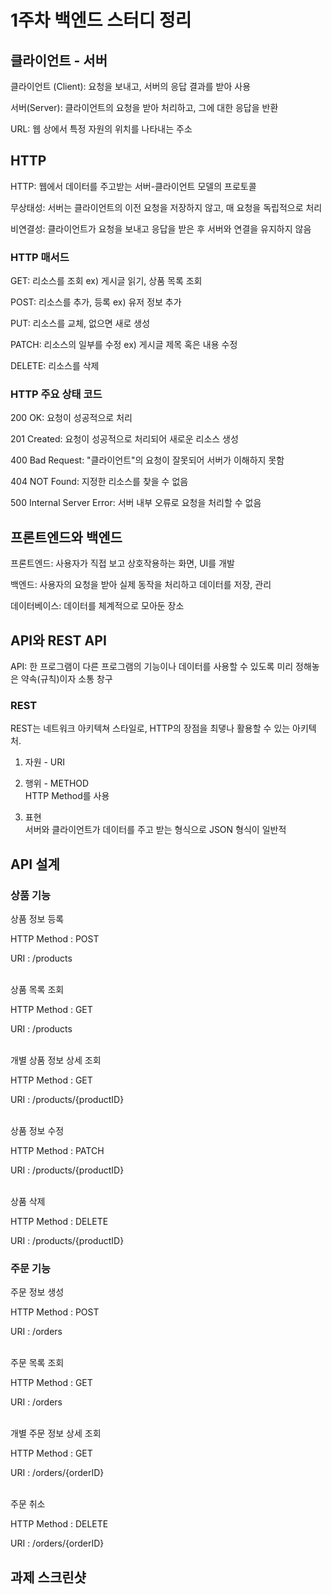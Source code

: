 # 1주차 백엔드 스터디 정리

## 클라이언트 - 서버

클라이언트 (Client): 요청을 보내고, 서버의 응답 결과를 받아 사용

서버(Server): 클라이언트의 요청을 받아 처리하고, 그에 대한 응답을 반환

URL: 웹 상에서 특정 자원의 위치를 나타내는 주소

## HTTP

 HTTP: 웹에서 데이터를 주고받는 서버-클라이언트 모델의 프로토콜

무상태성: 서버는 클라이언트의 이전 요청을 저장하지 않고, 매 요청을 독립적으로 처리

비연결성: 클라이언트가 요청을 보내고 응답을 받은 후 서버와 연결을 유지하지 않음

### HTTP 매서드

GET: 리소스를 조회 
ex) 게시글 읽기, 상품 목록 조회

POST: 리소스를 추가, 등록 
ex) 유저 정보 추가

PUT: 리소스를 교체, 없으면 새로 생성

PATCH: 리소스의 일부를 수정
ex) 게시글 제목 혹은 내용 수정

DELETE: 리소스를 삭제

### HTTP 주요 상태 코드

200 OK: 요청이 성공적으로 처리

201 Created: 요청이 성공적으로 처리되어 새로운 리소스 생성

400 Bad Request: "클라이언트"의 요청이 잘못되어 서버가 이해하지 못함

404 NOT Found: 지정한 리소스를 찾을 수 없음

500 Internal Server Error: 서버 내부 오류로 요청을 처리할 수 없음

## 프론트엔드와 백엔드

프론트엔드: 사용자가 직접 보고 상호작용하는 화면, UI를 개발

백엔드: 사용자의 요청을 받아 실제 동작을 처리하고 데이터를 저장, 관리

데이터베이스: 데이터를 체계적으로 모아둔 장소

## API와 REST API

API: 한 프로그램이 다른 프로그램의 기능이나 데이터를 사용할 수 있도록 미리 정해놓은 약속(규칙)이자 소통 창구

### REST

REST는 네트워크 아키텍쳐 스타일로, HTTP의 장점을 최댛나 활용할 수 있는 아키텍처.

1. 자원 - URI

2. 행위 - METHOD  
HTTP Method를 사용

3. 표현  
서버와 클라이언트가 데이터를 주고 받는 형식으로 JSON 형식이 일반적



## API 설계

### 상품 기능

상품 정보 등록

HTTP Method : POST

URI : /products

\
상품 목록 조회

HTTP Method : GET

URI : /products

\
개별 상품 정보 상세 조회

HTTP Method : GET

URI : /products/{productID}

\
상품 정보 수정

HTTP Method : PATCH

URI : /products/{productID}

\
상품 삭제

HTTP Method : DELETE

URI : /products/{productID}

### 주문 기능

주문 정보 생성

HTTP Method : POST

URI : /orders

\
주문 목록 조회

HTTP Method : GET

URI : /orders

\
개별 주문 정보 상세 조회

HTTP Method : GET

URI : /orders/{orderID}

\
주문 취소

HTTP Method : DELETE

URI : /orders/{orderID}

## 과제 스크린샷

